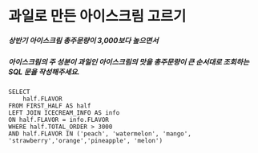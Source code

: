 과일로 만든 아이스크림 고르기
===

##### 상반기 아이스크림 총주문량이 3,000보다 높으면서 
##### 아이스크림의 주 성분이 과일인 아이스크림의 맛을 총주문량이 큰 순서대로 조회하는 SQL 문을 작성해주세요.

```
SELECT
	half.FLAVOR
FROM FIRST_HALF AS half
LEFT JOIN ICECREAM_INFO AS info
ON half.FLAVOR = info.FLAVOR
WHERE half.TOTAL_ORDER > 3000
AND half.FLAVOR IN ('peach', 'watermelon', 'mango', 'strawberry','orange','pineapple', 'melon')

```
